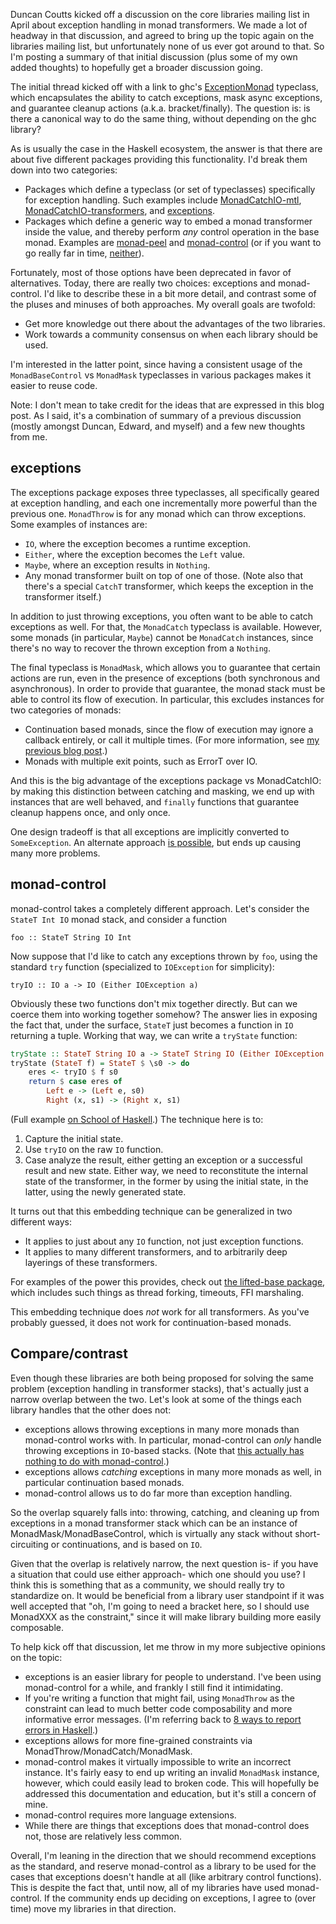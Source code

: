 Duncan Coutts kicked off a discussion on the core libraries mailing list in
April about exception handling in monad transformers. We made a lot of headway
in that discussion, and agreed to bring up the topic again on the libraries
mailing list, but unfortunately none of us ever got around to that. So I'm
posting a summary of that initial discussion (plus some of my own added
thoughts) to hopefully get a broader discussion going.

The initial thread kicked off with a link to ghc's
[ExceptionMonad](http://www.haskell.org/ghc/docs/latest/html/libraries/ghc-7.8.2/Exception.html#t:ExceptionMonad)
typeclass, which encapsulates the ability to catch exceptions, mask async
exceptions, and guarantee cleanup actions (a.k.a. bracket/finally). The
question is: is there a canonical way to do the same thing, without depending
on the ghc library?

As is usually the case in the Haskell ecosystem, the answer is that there are
about five different packages providing this functionality. I'd break them down
into two categories:

* Packages which define a typeclass (or set of typeclasses) specifically for
  exception handling. Such examples include [MonadCatchIO-mtl](http://hackage.haskell.org/package/MonadCatchIO-mtl),
  [MonadCatchIO-transformers](http://hackage.haskell.org/package/MonadCatchIO-transformers), and [exceptions](http://hackage.haskell.org/package/exceptions).
* Packages which define a generic way to embed a monad transformer inside the value, and thereby perform *any* control operation in the base monad. Examples are [monad-peel](http://hackage.haskell.org/package/monad-peel) and [monad-control](http://hackage.haskell.org/package/monad-control) (or if you want to go really far in time, [neither](http://hackage.haskell.org/package/neither-0.1.0/docs/Control-Monad-Invert.html)).

Fortunately, most of those options have been deprecated in favor of
alternatives. Today, there are really two choices: exceptions and
monad-control. I'd like to describe these in a bit more detail, and contrast
some of the pluses and minuses of both approaches. My overall goals are
twofold:

* Get more knowledge out there about the advantages of the two libraries.
* Work towards a community consensus on when each library should be used.

I'm interested in the latter point, since having a consistent usage of the
`MonadBaseControl` vs `MonadMask` typeclasses in various packages makes it
easier to reuse code.

Note: I don't mean to take credit for the ideas that are expressed in this blog
post. As I said, it's a combination of summary of a previous discussion (mostly
amongst Duncan, Edward, and myself) and a few new thoughts from me.

## exceptions

The exceptions package exposes three typeclasses, all specifically geared at
exception handling, and each one incrementally more powerful than the previous
one. `MonadThrow` is for any monad which can throw exceptions. Some examples of
instances are:

* `IO`, where the exception becomes a runtime exception.
* `Either`, where the exception becomes the `Left` value.
* `Maybe`, where an exception results in `Nothing`.
* Any monad transformer built on top of one of those. (Note also that there's a special `CatchT` transformer, which keeps the exception in the transformer itself.)

In addition to just throwing exceptions, you often want to be able to catch
exceptions as well. For that, the `MonadCatch` typeclass is available. However,
some monads (in particular, `Maybe`) cannot be `MonadCatch` instances, since
there's no way to recover the thrown exception from a `Nothing`.

The final typeclass is `MonadMask`, which allows you to guarantee that certain actions are run, even in the presence of exceptions (both synchronous and asynchronous). In order to provide that guarantee, the monad stack must be able to control its flow of execution. In particular, this excludes instances for two categories of monads:

* Continuation based monads, since the flow of execution may ignore a callback entirely, or call it multiple times. (For more information, see [my previous blog post](http://www.yesodweb.com/blog/2014/05/exceptions-cont-monads).)
* Monads with multiple exit points, such as ErrorT over IO.

And this is the big advantage of the exceptions package vs MonadCatchIO: by
making this distinction between catching and masking, we end up with instances
that are well behaved, and `finally` functions that guarantee cleanup happens
once, and only once.

One design tradeoff is that all exceptions are implicitly converted to `SomeException`. An alternate approach [is possible](http://hackage.haskell.org/package/failure-0.2.0.2/docs/Control-Failure.html), but ends up causing many more problems.

## monad-control

monad-control takes a completely different approach. Let's consider the `StateT
Int IO` monad stack, and consider a function

    foo :: StateT String IO Int

Now suppose that I'd like to catch any exceptions thrown by `foo`, using the
standard `try` function (specialized to `IOException` for simplicity):

    tryIO :: IO a -> IO (Either IOException a)

Obviously these two functions don't mix together directly. But can we coerce
them into working together somehow? The answer lies in exposing the fact that,
under the surface, `StateT` just becomes a function in `IO` returning a tuple.
Working that way, we can write a `tryState` function:

```haskell
tryState :: StateT String IO a -> StateT String IO (Either IOException a)
tryState (StateT f) = StateT $ \s0 -> do
    eres <- tryIO $ f s0
    return $ case eres of
        Left e -> (Left e, s0)
        Right (x, s1) -> (Right x, s1)
```

(Full example [on School of Haskell](https://www.fpcomplete.com/user/snoyberg/random-code-snippets/trystate).) The technique here is to:

1. Capture the initial state.
2. Use `tryIO` on the raw `IO` function.
3. Case analyze the result, either getting an exception or a successful result and new state. Either way, we need to reconstitute the internal state of the transformer, in the former by using the initial state, in the latter, using the newly generated state.

It turns out that this embedding technique can be generalized in two different ways:

* It applies to just about any `IO` function, not just exception functions.
* It applies to many different transformers, and to arbitrarily deep layerings of these transformers.

For examples of the power this provides, check out [the lifted-base
package](http://hackage.haskell.org/package/lifted-base), which includes such
things as thread forking, timeouts, FFI marshaling.

This embedding technique does *not* work for all transformers. As you've
probably guessed, it does not work for continuation-based monads.

## Compare/contrast

Even though these libraries are both being proposed for solving the same
problem (exception handling in transformer stacks), that's actually just a
narrow overlap between the two. Let's look at some of the things each library
handles that the other does not:

* exceptions allows throwing exceptions in many more monads than monad-control works with. In particular, monad-control can *only* handle throwing exceptions in `IO`-based stacks. (Note that [this actually has nothing to do with monad-control](http://hackage.haskell.org/package/lifted-base-0.2.2.2/docs/Control-Exception-Lifted.html#v:throwIO).)
* exceptions allows *catching* exceptions in many more monads as well, in particular continuation based monads.
* monad-control allows us to do far more than exception handling.

So the overlap squarely falls into: throwing, catching, and cleaning up from
exceptions in a monad transformer stack which can be an instance of
MonadMask/MonadBaseControl, which is virtually any stack without
short-circuiting or continuations, and is based on `IO`.

Given that the overlap is relatively narrow, the next question is- if you have
a situation that could use either approach- which one should you use? I think
this is something that as a community, we should really try to standardize on.
It would be beneficial from a library user standpoint if it was well accepted
that "oh, I'm going to need a bracket here, so I should use MonadXXX as the
constraint," since it will make library building more easily composable.

To help kick off that discussion, let me throw in my more subjective opinions
on the topic:

* exceptions is an easier library for people to understand. I've been using
  monad-control for a while, and frankly I still find it intimidating.
* If you're writing a function that might fail, using `MonadThrow` as the constraint can lead to much better code composability and more informative error messages. (I'm referring back to [8 ways to report errors in Haskell](http://www.randomhacks.net/2007/03/10/haskell-8-ways-to-report-errors/).)
* exceptions allows for more fine-grained constraints via MonadThrow/MonadCatch/MonadMask.
* monad-control makes it virtually impossible to write an incorrect instance. It's fairly easy to end up writing an invalid `MonadMask` instance, however, which could easily lead to broken code. This will hopefully be addressed this documentation and education, but it's still a concern of mine.
* monad-control requires more language extensions.
* While there are things that exceptions does that monad-control does not,
  those are relatively less common.

Overall, I'm leaning in the direction that we should recommend exceptions as
the standard, and reserve monad-control as a library to be used for the cases
that exceptions doesn't handle at all (like arbitrary control functions). This
is despite the fact that, until now, all of my libraries have used
monad-control. If the community ends up deciding on exceptions, I agree to
(over time) move my libraries in that direction.
